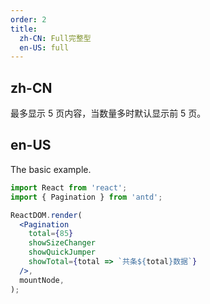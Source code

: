 ```yaml
---
order: 2
title:
  zh-CN: Full完整型
  en-US: full
---
```


## zh-CN

最多显示 5 页内容，当数量多时默认显示前 5 页。

## en-US

The basic example.

```jsx
import React from 'react';
import { Pagination } from 'antd';

ReactDOM.render(
  <Pagination
    total={85}
    showSizeChanger
    showQuickJumper
    showTotal={total => `共条${total}数据`}
  />,
  mountNode,
);
```
